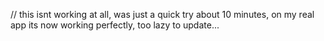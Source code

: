 // this isnt working at all, was just a quick try about 10 minutes, on my real app its now working perfectly, too lazy to update...
